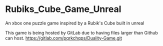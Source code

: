 # Rubiks_Cube_Game_Unreal
An xbox one puzzle game inspired by a Rubik's Cube built in unreal

 This game is being hosted by GitLab due to having files larger than Github can host.
 https://gitlab.com/pqrkchqps/Duality-Game.git
